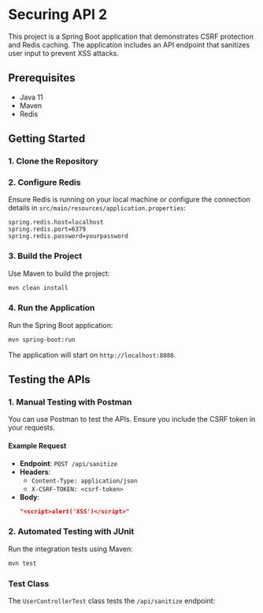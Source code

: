  # Securing API 2

This project is a Spring Boot application that demonstrates CSRF protection and Redis caching. The application includes an API endpoint that sanitizes user input to prevent XSS attacks.

## Prerequisites

- Java 11
- Maven
- Redis

## Getting Started

### 1. Clone the Repository


### 2. Configure Redis

Ensure Redis is running on your local machine or configure the connection details in `src/main/resources/application.properties`:

```properties
spring.redis.host=localhost
spring.redis.port=6379
spring.redis.password=yourpassword
```

### 3. Build the Project

Use Maven to build the project:

```bash
mvn clean install
```

### 4. Run the Application

Run the Spring Boot application:

```bash
mvn spring-boot:run
```

The application will start on `http://localhost:8080`.

## Testing the APIs

### 1. Manual Testing with Postman

You can use Postman to test the APIs. Ensure you include the CSRF token in your requests.

#### Example Request

- **Endpoint**: `POST /api/sanitize`
- **Headers**:
    - `Content-Type: application/json`
    - `X-CSRF-TOKEN: <csrf-token>`
- **Body**:
  ```json
  "<script>alert('XSS')</script>"
  ```

### 2. Automated Testing with JUnit

Run the integration tests using Maven:

```bash
mvn test
```

### Test Class

The `UserControllerTest` class tests the `/api/sanitize` endpoint:

